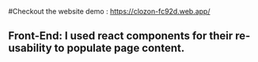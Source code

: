 #Checkout the website demo : https://clozon-fc92d.web.app/

## Front-End: I used react components for their re-usability to populate page content. 
